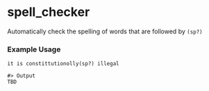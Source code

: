 # spell_checker

Automatically check the spelling of words that are followed by `(sp?)`

### Example Usage

```
it is constittutionolly(sp?) illegal

#> Output
TBD
```